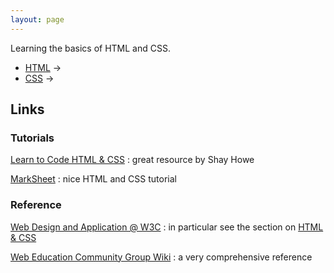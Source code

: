```yaml
---
layout: page
---
```


Learning the basics of HTML and CSS.

* [HTML](html) &rarr;
* [CSS](css) &rarr;

## Links

### Tutorials

[Learn to Code HTML & CSS](https://learn.shayhowe.com/)
: great resource by Shay Howe

[MarkSheet](http://marksheet.io/)
: nice HTML and CSS tutorial

### Reference

[Web Design and Application @ W3C](https://www.w3.org/standards/webdesign/)
: in particular see the section on [HTML & CSS](https://www.w3.org/standards/webdesign/htmlcss)

[Web Education Community Group Wiki](https://www.w3.org/community/webed/wiki/Main_Page)
: a very comprehensive reference



